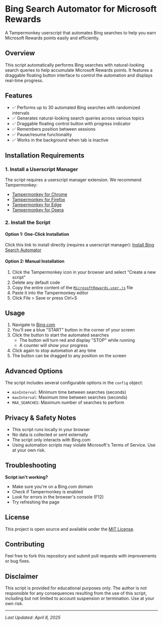 # Bing Search Automator for Microsoft Rewards

A Tampermonkey userscript that automates Bing searches to help you earn Microsoft Rewards points easily and efficiently.

## Overview

This script automatically performs Bing searches with natural-looking search queries to help accumulate Microsoft Rewards points. It features a draggable floating button interface to control the automation and displays real-time progress.

## Features

- ✅ Performs up to 30 automated Bing searches with randomized intervals
- ✅ Generates natural-looking search queries across various topics
- ✅ Draggable floating control button with progress indicator
- ✅ Remembers position between sessions
- ✅ Pause/resume functionality
- ✅ Works in the background when tab is inactive

## Installation Requirements

### 1. Install a Userscript Manager

The script requires a userscript manager extension. We recommend Tampermonkey:

- [Tampermonkey for Chrome](https://chrome.google.com/webstore/detail/tampermonkey/dhdgffkkebhmkfjojejmpbldmpobfkfo)
- [Tampermonkey for Firefox](https://addons.mozilla.org/en-US/firefox/addon/tampermonkey/)
- [Tampermonkey for Edge](https://microsoftedge.microsoft.com/addons/detail/tampermonkey/iikmkjmpaadaobahmlepeloendndfphd)
- [Tampermonkey for Opera](https://addons.opera.com/en/extensions/details/tampermonkey-beta/)

### 2. Install the Script

#### Option 1: One-Click Installation
Click this link to install directly (requires a userscript manager):
[Install Bing Search Automator](MicrosoftRewards.user.js)

#### Option 2: Manual Installation
1. Click the Tampermonkey icon in your browser and select "Create a new script"
2. Delete any default code
3. Copy the entire content of the [`MicrosoftRewards.user.js`](MicrosoftRewards.user.js) file
5. Paste it into the Tampermonkey editor
6. Click File > Save or press Ctrl+S

## Usage

1. Navigate to [Bing.com](https://www.bing.com)
2. You'll see a blue "START" button in the corner of your screen
3. Click the button to start the automated searches
   - The button will turn red and display "STOP" while running
   - A counter will show your progress
4. Click again to stop automation at any time
5. The button can be dragged to any position on the screen

## Advanced Options

The script includes several configurable options in the `config` object:

- `minInterval`: Minimum time between searches (seconds)
- `maxInterval`: Maximum time between searches (seconds)
- `MAX_SEARCHES`: Maximum number of searches to perform

## Privacy & Safety Notes

- This script runs locally in your browser
- No data is collected or sent externally
- The script only interacts with Bing.com
- Using automation scripts may violate Microsoft's Terms of Service. Use at your own risk.

## Troubleshooting

**Script isn't working?**
- Make sure you're on a Bing.com domain
- Check if Tampermonkey is enabled
- Look for errors in the browser's console (F12)
- Try refreshing the page

## License

This project is open source and available under the [MIT License](LICENSE).

## Contributing

Feel free to fork this repository and submit pull requests with improvements or bug fixes.

## Disclaimer

This script is provided for educational purposes only. The author is not responsible for any consequences resulting from the use of this script, including but not limited to account suspension or termination. Use at your own risk.

---

*Last Updated: April 8, 2025*
